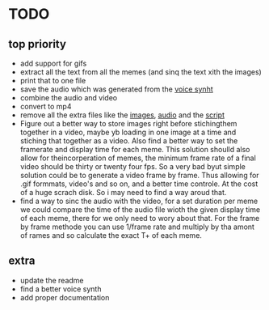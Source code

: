 # TODO

## top priority

- add support for gifs
- extract all the text from all the memes (and sinq the text xith the images)
- print that to one file
- save the audio which was generated from the [voice synht](voiceSynth.py)
- combine the audio and video
- convert to mp4
- remove all the extra files like the [images](generated/images), [audio](generated/audio) and the [script](generated/scripts)
- Figure out a better way to store images right before stichingthem together in a video, maybe yb loading in one image at a time and stiching that together as a video. Also find a better way to set the framerate and display time for each meme. This solution shoulld also allow for theincorperation of memes, the minimum frame rate of a final video should be thirty or twenty four fps. So a very bad byut simple solution could be to generate a video frame by frame. Thus allowing for .gif formmats, video's and so on, and a better time controle. At the cost of a huge scrach disk. So i may need to find a way aroud that.
- find a way to sinc the audio with the video, for a set duration per meme we could compare the time of the audio file wioth the given display time of each meme, there for we only need to wory about that. For the frame by frame methode you can use 1/frame rate and multiply by tha amont of rames and so calculate the exact T+ of each meme.

## extra

- update the readme
- find a better voice synth
- add proper documentation
